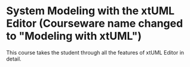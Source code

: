 System Modeling with the xtUML Editor (Courseware name changed to "Modeling with xtUML")
============

This course takes the student through all the features of xtUML Editor in detail.